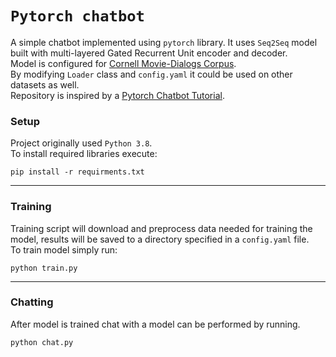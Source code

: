 # `Pytorch chatbot`
A simple chatbot implemented using `pytorch` library.
It uses `Seq2Seq` model built with multi-layered Gated Recurrent Unit 
encoder and decoder.  
Model is configured for 
[Cornell Movie-Dialogs Corpus](https://www.cs.cornell.edu/~cristian/Cornell_Movie-Dialogs_Corpus.html).  
By modifying `Loader` class and `config.yaml` it could be used on other datasets as well.  
Repository is inspired by a [Pytorch Chatbot Tutorial](https://pytorch.org/tutorials/beginner/chatbot_tutorial.html).

### Setup  
Project originally used `Python 3.8`.  
To install required libraries execute:
```
pip install -r requirments.txt
```
-----
### Training
Training script will download and preprocess data needed for training the model, results will be saved
to a directory specified in a `config.yaml` file.  
To train model simply run:

```
python train.py
```
---
### Chatting
After model is trained chat with a model can be performed by running.
```
python chat.py
```